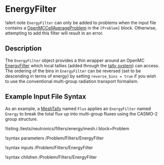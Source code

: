 # EnergyFilter

!alert note
`EnergyFilter` can only be added to problems when the input file contains a [OpenMCCellAverageProblem](OpenMCCellAverageProblem.md)
in the `[Problem]` block. Otherwise, attempting to add this filter will result in an error.

## Description

The `EnergyFilter` object provides a thin wrapper around an OpenMC [EnergyFilter](https://docs.openmc.org/en/stable/pythonapi/generated/openmc.EnergyFilter.html) which local tallies (added through the [tally system](AddTallyAction.md)) can access. The ordering of the bins
in `EnergyFilter` can be reversed (set to be  descending in terms of energy) by setting `reverse_bins = true`
if you wish to use the conventional multi-group radiation transport formalism.

## Example Input File Syntax

As an example, a [MeshTally](MeshTally.md) named `Flux` applies an `EnergyFilter` named `Energy` to break the total flux up
into multi-group fluxes using the CASMO-2 group structure.

!listing /tests/neutronics/filters/energy/mesh.i
  block=Problem

!syntax parameters /Problem/Filters/EnergyFilter

!syntax inputs /Problem/Filters/EnergyFilter

!syntax children /Problem/Filters/EnergyFilter
